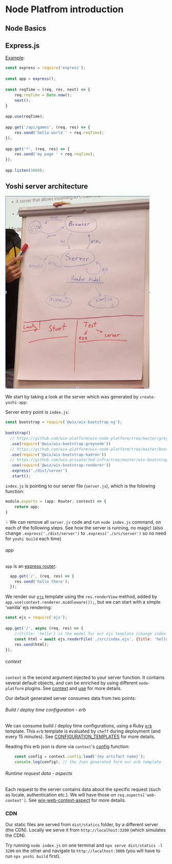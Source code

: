 
# Node Platfrom introduction

## Node Basics

## Express.js

[Example](https://gist.github.com/yanivefraim/4930348959f9eeb240c337c9a4e90563):

```js
const express = require('express');

const app = express();

const reqTime = (req, res, next) => {
    req.reqTime = Date.now();
    next();
}

app.use(reqTime);

app.get('/api/games', (req, res) => {
    res.send('hello world ' + req.reqTime);
});

app.get('*', (req, res) => {
    res.send('my page ' + req.reqTime);
});

app.listen(3000);
```

## Yoshi server architecture

<img src="./architecture.png" alt="alt text" width="450px">

We start by taking a look at the server which was generated by `create-yoshi-app`:

Server entry point is `index.js`:

```js
const bootstrap = require('@wix/wix-bootstrap-ng');

bootstrap()
  // https://github.com/wix-platform/wix-node-platform/tree/master/greynode/wix-bootstrap-greynode
  .use(require('@wix/wix-bootstrap-greynode'))
  // https://github.com/wix-platform/wix-node-platform/tree/master/bootstrap-plugins/hadron/wix-bootstrap-hadron
  .use(require('@wix/wix-bootstrap-hadron'))
  // https://github.com/wix-private/fed-infra/tree/master/wix-bootstrap-renderer
  .use(require('@wix/wix-bootstrap-renderer'))
  .express('./dist/server')
  .start();

```

`index.js` is pointing to our server file (`server.js`), which is the folowing function:

```js
module.exports = (app: Router, context) => {
    return app;
}
```

:bulb: We can remove all `server.js` code and run `node index.js` command, on each of the following steps. See how the server  is running, no magic! (also change `.express('./dist/server')` to `.express('./src/server')` so no need for `yoshi build` each time)

###### app

`app` is an [express router](https://expressjs.com/en/4x/api.html#router):

```js
  app.get('/', (req, res) => {
    res.send('hello there');
  });

```

We render our [`ejs`](https://github.com/mde/ejs) template using the `res.renderView` method, added by `app.use(context.renderer.middleware());`, but we can start with a simple 'vanilla' ejs rendering:

```js
const ejs = require('ejs');

app.get('/', async (req, res) => {
    //{title: 'hello'} is the model for our ejs template (change index.ejs to contain only `<%= title %>` to see it in action)
    const html = await ejs.renderFile('./src/index.ejs', {title: 'hello'});
    res.send(html);
});
```

###### context

`context` is the second argument injected to your server function. It contains several default objects, and can be enriched by using different `node-platform` plugins. See [context](https://github.com/wix-platform/wix-node-platform/tree/master/bootstrap/wix-bootstrap-ng#context) and [use](https://github.com/wix-platform/wix-node-platform/tree/master/bootstrap/wix-bootstrap-ng#wixbootstrapnguseobject-opts-this) for more details.

Our default generated server consumes data from two points:

###### Build / deploy time configuration - erb

We can consume build / deploy time configurations, using a Ruby [`erb`](https://ruby-doc.org/stdlib-2.6.5/libdoc/erb/rdoc/ERB.html) template. This `erb` template is evaluated by `cheff` during deployment (and every 15 minutes). See [CONFIGURATION_TEMPLATES](https://github.com/wix-private/fed-handbook/blob/master/CONFIGURATION_TEMPLATES.md) for more details.

Reading this erb json is done via `context`'s [config](https://github.com/wix-platform/wix-node-platform/tree/master/config/wix-config) function:

```js
    const config = context.config.load('{my artifact name}');
    console.log(config); // the Json generated form our erb template
```

###### Runtime request data - aspects

Each request to the server contains data about the specific request (such as locale, authentication etc.). We will have those on `req.aspects['web-context']`. See [wix-web-context-aspect](https://github.com/wix-platform/wix-node-platform/tree/master/aspects/wix-web-context-aspect) for more details.


### CDN

Our static files are served from `dist/statics` folder, by a different server (the CDN). Locally we serve it from `http://localhost:3200` (which simulates the CDN). 

Try running `node index.js` on one terminal and `npx serve dist/statics -l 3200` on the other and navigate to `http://localhost:3000` (you will have to run `npx yoshi build` first). 
